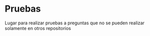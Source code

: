 # Pruebas
Lugar para realizar pruebas a preguntas que no se pueden realizar solamente en otros repositorios
